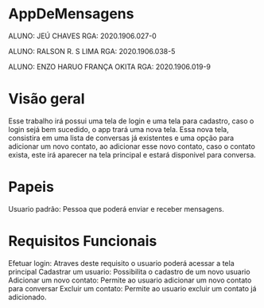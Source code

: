 # AppDeMensagens

ALUNO: JEÚ CHAVES RGA: 2020.1906.027-0

ALUNO: RALSON R. S LIMA RGA: 2020.1906.038-5

ALUNO: ENZO HARUO FRANÇA OKITA RGA: 2020.1906.019-9

# Visão geral
Esse trabalho irá possui uma tela de login e uma tela para cadastro, caso o login sejá bem sucedido, o app trará uma nova tela. Essa nova tela, consistira em uma lista de conversas já existentes e uma opção para adicionar um novo contato, ao adicionar esse novo contato, caso o contato exista, este irá aparecer na tela principal e estará disponivel para conversa.

# Papeis
Usuario padrão: Pessoa que poderá enviar e receber mensagens.

# Requisitos Funcionais
Efetuar login: Atraves deste requisito o usuario poderá acessar a tela principal
Cadastrar um usuario: Possibilita o cadastro de um novo usuario
Adicionar um novo contato: Permite ao usuario adicionar um novo contato para conversar
Excluir um contato: Permite ao usuario excluir um contato já adicionado.
